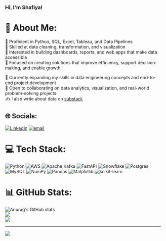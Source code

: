 
### Hi, I'm Shafiya!

# 💫 About Me:
 
🔹 Proficient in Python, SQL, Excel, Tableau, and Data Pipelines<br/>
🔹 Skilled at data cleaning, transformation, and visualization<br/>
🔹 Interested in building dashboards, reports, and web apps that make data accessible<br/>
🔹 Focused on creating solutions that improve efficiency, support decision-making, and enable growth<br/>


🌱 Currently expanding my skills in data engineering concepts and end-to-end project development<br/>
🤝 Open to collaborating on data analytics, visualization, and real-world problem-solving projects<br/>
✍️ I also write about data on [substack](https://substack.com/@shafiyanaaz?)


## 🌐 Socials:
[![LinkedIn](https://img.shields.io/badge/LinkedIn-%230077B5.svg?logo=linkedin&logoColor=white)](https://linkedin.com/in/https://www.linkedin.com/in/shafiya-naaz-s-513546323/) [![email](https://img.shields.io/badge/Email-D14836?logo=gmail&logoColor=white)](mailto:snshaikh1.india@gmail.com) 

# 💻 Tech Stack:
![Python](https://img.shields.io/badge/python-3670A0?style=for-the-badge&logo=python&logoColor=ffdd54) ![AWS](https://img.shields.io/badge/AWS-%23FF9900.svg?style=for-the-badge&logo=amazon-aws&logoColor=white) ![Apache Kafka](https://img.shields.io/badge/Apache%20Kafka-000?style=for-the-badge&logo=apachekafka) ![FastAPI](https://img.shields.io/badge/FastAPI-005571?style=for-the-badge&logo=fastapi) ![Snowflake](https://img.shields.io/badge/snowflake-%2329B5E8.svg?style=for-the-badge&logo=snowflake&logoColor=white) ![Postgres](https://img.shields.io/badge/postgres-%23316192.svg?style=for-the-badge&logo=postgresql&logoColor=white) ![MySQL](https://img.shields.io/badge/mysql-4479A1.svg?style=for-the-badge&logo=mysql&logoColor=white) ![NumPy](https://img.shields.io/badge/numpy-%23013243.svg?style=for-the-badge&logo=numpy&logoColor=white) ![Pandas](https://img.shields.io/badge/pandas-%23150458.svg?style=for-the-badge&logo=pandas&logoColor=white) ![Matplotlib](https://img.shields.io/badge/Matplotlib-%23ffffff.svg?style=for-the-badge&logo=Matplotlib&logoColor=black) ![scikit-learn](https://img.shields.io/badge/scikit--learn-%23F7931E.svg?style=for-the-badge&logo=scikit-learn&logoColor=white)
# 📊 GitHub Stats:
![Anurag's GitHub stats](https://github-readme-stats.vercel.app/api?username=ShafiyaNaaz27&show_icons=true&theme=tokyonight)<br/>
![](https://nirzak-streak-stats.vercel.app/?user=shafiyanaaz27&theme=dark&hide_border=false)<br/>
![](https://github-readme-stats.vercel.app/api/top-langs/?username=shafiyanaaz27&theme=dark&hide_border=false&include_all_commits=false&count_private=false&layout=compact)

---
[![](https://visitcount.itsvg.in/api?id=shafiyanaaz27&icon=0&color=0)](https://visitcount.itsvg.in)

<!-- Proudly created with GPRM ( https://gprm.itsvg.in ) -->



